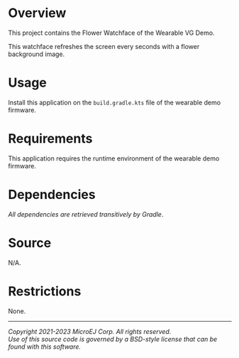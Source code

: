 # Overview

This project contains the Flower Watchface of the Wearable VG Demo. 

This watchface refreshes the screen every seconds with a flower background image.

# Usage

Install this application on the `build.gradle.kts` file of the wearable demo firmware.

# Requirements

This application requires the runtime environment of the wearable demo firmware.

# Dependencies

_All dependencies are retrieved transitively by Gradle_.

# Source

N/A.

# Restrictions

None.

---
_Copyright 2021-2023 MicroEJ Corp. All rights reserved._  
_Use of this source code is governed by a BSD-style license that can be found with this software._  
